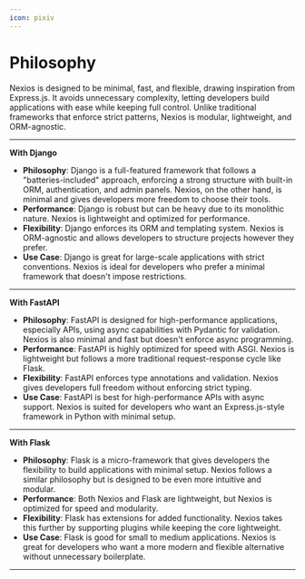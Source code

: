 ```yaml
---
icon: pixiv
---
```


# Philosophy

Nexios is designed to be minimal, fast, and flexible, drawing inspiration from Express.js. It avoids unnecessary complexity, letting developers build applications with ease while keeping full control. Unlike traditional frameworks that enforce strict patterns, Nexios is modular, lightweight, and ORM-agnostic.

***

**With Django**

* **Philosophy**: Django is a full-featured framework that follows a "batteries-included" approach, enforcing a strong structure with built-in ORM, authentication, and admin panels. Nexios, on the other hand, is minimal and gives developers more freedom to choose their tools.
* **Performance**: Django is robust but can be heavy due to its monolithic nature. Nexios is lightweight and optimized for performance.
* **Flexibility**: Django enforces its ORM and templating system. Nexios is ORM-agnostic and allows developers to structure projects however they prefer.
* **Use Case**: Django is great for large-scale applications with strict conventions. Nexios is ideal for developers who prefer a minimal framework that doesn't impose restrictions.

***

**With FastAPI**

* **Philosophy**: FastAPI is designed for high-performance applications, especially APIs, using async capabilities with Pydantic for validation. Nexios is also minimal and fast but doesn't enforce async programming.
* **Performance**: FastAPI is highly optimized for speed with ASGI. Nexios is lightweight but follows a more traditional request-response cycle like Flask.
* **Flexibility**: FastAPI enforces type annotations and validation. Nexios gives developers full freedom without enforcing strict typing.
* **Use Case**: FastAPI is best for high-performance APIs with async support. Nexios is suited for developers who want an Express.js-style framework in Python with minimal setup.

***

**With Flask**

* **Philosophy**: Flask is a micro-framework that gives developers the flexibility to build applications with minimal setup. Nexios follows a similar philosophy but is designed to be even more intuitive and modular.
* **Performance**: Both Nexios and Flask are lightweight, but Nexios is optimized for speed and modularity.
* **Flexibility**: Flask has extensions for added functionality. Nexios takes this further by supporting plugins while keeping the core lightweight.
* **Use Case**: Flask is good for small to medium applications. Nexios is great for developers who want a more modern and flexible alternative without unnecessary boilerplate.

***
